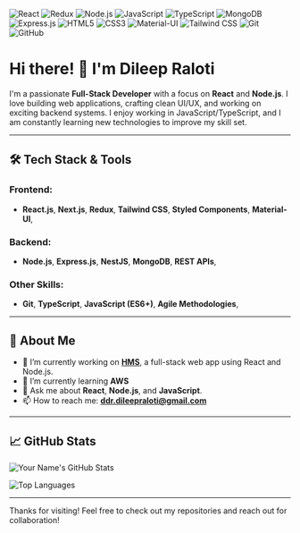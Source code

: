 ![React](https://img.shields.io/badge/-React-61DAFB?logo=react&logoColor=black&style=for-the-badge)
![Redux](https://img.shields.io/badge/-Redux-764ABC?logo=redux&logoColor=white&style=for-the-badge)
![Node.js](https://img.shields.io/badge/-Node.js-339933?logo=node.js&logoColor=white&style=for-the-badge)
![JavaScript](https://img.shields.io/badge/-JavaScript-F7DF1E?logo=javascript&logoColor=black&style=for-the-badge)
![TypeScript](https://img.shields.io/badge/-TypeScript-007ACC?logo=typescript&logoColor=white&style=for-the-badge)
![MongoDB](https://img.shields.io/badge/-MongoDB-47A248?logo=mongodb&logoColor=white&style=for-the-badge)
![Express.js](https://img.shields.io/badge/-Express.js-000000?logo=express&logoColor=white&style=for-the-badge)
![HTML5](https://img.shields.io/badge/-HTML5-E34F26?logo=html5&logoColor=white&style=for-the-badge)
![CSS3](https://img.shields.io/badge/-CSS3-1572B6?logo=css3&logoColor=white&style=for-the-badge)
![Material-UI](https://img.shields.io/badge/-Material--UI-0081CB?logo=material-ui&logoColor=white&style=for-the-badge)
![Tailwind CSS](https://img.shields.io/badge/-Tailwind%20CSS-06B6D4?logo=tailwindcss&logoColor=white&style=for-the-badge)
![Git](https://img.shields.io/badge/-Git-F05032?logo=git&logoColor=white&style=for-the-badge)
![GitHub](https://img.shields.io/badge/-GitHub-181717?logo=github&logoColor=white&style=for-the-badge)

<!--
## Hi there 👋
**ddr-dileep/ddr-dileep** is a ✨ _special_ ✨ repository because its `README.md` (this file) appears on your GitHub profile.

Here are some ideas to get you started:

- 🔭 I’m currently working on ...
- 🌱 I’m currently learning ...
- 👯 I’m looking to collaborate on ...
- 🤔 I’m looking for help with ...
- 💬 Ask me about ...
- 📫 How to reach me: ...
- 😄 Pronouns: ...
- ⚡ Fun fact: ...
-->
# Hi there! 👋 I'm Dileep Raloti

I'm a passionate **Full-Stack Developer** with a focus on **React** and **Node.js**. I love building web applications, crafting clean UI/UX, and working on exciting backend systems. I enjoy working in JavaScript/TypeScript, and I am constantly learning new technologies to improve my skill set.

---

## 🛠 Tech Stack & Tools

### Frontend:
- **React.js**, **Next.js**, **Redux**, **Tailwind CSS**, **Styled Components**, **Material-UI**,

### Backend:
- **Node.js**, **Express.js**, **NestJS**, **MongoDB**, **REST APIs**,

### Other Skills:
- **Git**, **TypeScript**, **JavaScript (ES6+)**, **Agile Methodologies**,

---

## 🚀 About Me
- 🔭 I’m currently working on **[HMS](link_to_project)**, a full-stack web app using React and Node.js.
- 🌱 I’m currently learning **AWS**
- 💬 Ask me about **React**, **Node.js**, and **JavaScript**.
- 📫 How to reach me: **[ddr.dileepraloti@gmail.com](mailto:ddr.dileepraloti@gmail.com)**

---

## 📈 GitHub Stats

![Your Name's GitHub Stats](https://github-readme-stats.vercel.app/api?username=your-github-username&show_icons=true&theme=radical)

![Top Languages](https://github-readme-stats.vercel.app/api/top-langs/?username=your-github-username&layout=compact&theme=radical)

---

Thanks for visiting! Feel free to check out my repositories and reach out for collaboration!
